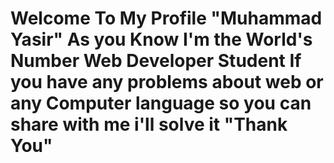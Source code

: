 # Welcome To My Profile "Muhammad Yasir" As you Know I'm the World's Number Web Developer Student If you have any problems about web or any Computer language so you can share with me i'll solve it "Thank You"

